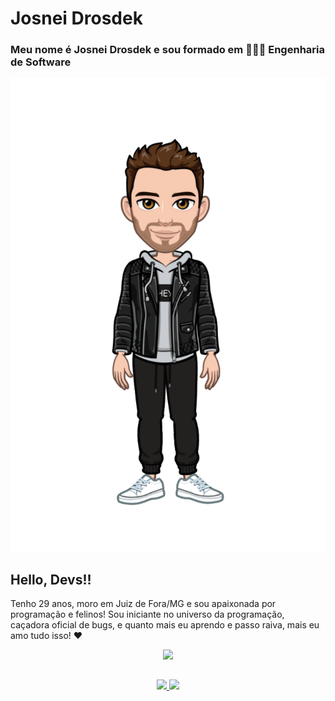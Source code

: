 # Josnei Drosdek
### Meu nome é Josnei Drosdek e sou formado em 👨🏻‍🎓 Engenharia de Software



<!--
**drosdek/drosdek** is a ✨ _special_ ✨ repository because its `README.md` (this file) appears on your GitHub profile.

Here are some ideas to get you started:

- 🔭 I’m currently working on ...
- 🌱 I’m currently learning ...
- 👯 I’m looking to collaborate on ...
- 🤔 I’m looking for help with ...
- 💬 Ask me about ...
- 📫 How to reach me: ...
- 😄 Pronouns: ...
- ⚡ Fun fact: ...
-->

![Avatar](https://github.com/drosdek/drosdek/blob/main/assets/img/avatar.png)

## Hello, Devs!!

Tenho 29 anos, moro em Juiz de Fora/MG e sou apaixonada por programação e felinos! Sou iniciante no universo da programação, caçadora oficial de bugs, e quanto mais eu aprendo e passo raiva, mais eu amo tudo isso!  ❤

<p align="center">
  <img src="https://super.abril.com.br/wp-content/uploads/2016/09/super_imggato_digitando_0.gif" width="350">
</p>

##
<p align="center">
<a href="https://github.com/drosdek">
  <img height="180em" src="https://github-readme-stats-eight-theta.vercel.app/api?username=drosdek&show_icons=true&theme=algolia&include_all_commits=true&count_private=true"/>
  <img height="180em" src="https://github-readme-stats-eight-theta.vercel.app/api/top-langs/?username=drosdek&layout=compact&langs_count=8&theme=algolia"/>
</a>
</p>
